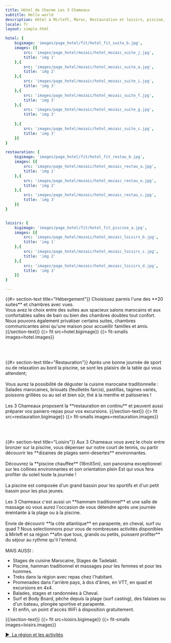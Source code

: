 ```yaml
---
title: Hôtel de Charme Les 3 Chameaux
subtitle: Hello world
description: Hôtel à Mirleft, Maroc, Restauration et loisirs, piscine, tennis, hammam...
locale: fr
layout: simple.html

hotel: {
    bigimage: 'images/page_hotel/fit/hotel_fit_suite_b.jpg',
    images: [{
        src: 'images/page_hotel/mozaic/hotel_mozaic_suite_j.jpg',
        title: 'img 1'
    },{
        src: 'images/page_hotel/mozaic/hotel_mozaic_suite_a.jpg',
        title: 'img 2'
    },{
        src: 'images/page_hotel/mozaic/hotel_mozaic_suite_i.jpg',
        title: 'img 3'
    },{
        src: 'images/page_hotel/mozaic/hotel_mozaic_suite_f.jpg',
        title: 'img 3'
    },{
        src: 'images/page_hotel/mozaic/hotel_mozaic_suite_g.jpg',
        title: 'img 3'
        
    },{
        src: 'images/page_hotel/mozaic/hotel_mozaic_suite_c.jpg',
        title: 'img 3'
    }]
}

restauration: {
    bigimage: 'images/page_hotel/fit/hotel_fit_restau_b.jpg',
    images: [{
        src: 'images/page_hotel/mozaic/hotel_mozaic_restau_a.jpg',
        title: 'img 1'
    },{
        src: 'images/page_hotel/mozaic/hotel_mozaic_restau_e.jpg',
        title: 'img 2'
    },{
        src: 'images/page_hotel/mozaic/hotel_mozaic_restau_c.jpg',
        title: 'img 3'
    }]
}


loisirs: {
    bigimage: 'images/page_hotel/fit/hotel_fit_piscine_a.jpg',
    images: [{
        src: 'images/page_hotel/mozaic/hotel_mozaic_loisirs_b.jpg',
        title: 'img 1'
    },{
        src: 'images/page_hotel/mozaic/hotel_mozaic_loisirs_c.jpg',
        title: 'img 2'
    },{
        src: 'images/page_hotel/mozaic/hotel_mozaic_loisirs_d.jpg',
        title: 'img 3'
    }]
}

---
```

<a name="hotel" class="anchor-offset"/>
{{#> section-text title="Hébergement"}}
Choisissez parmis l'une des **20 suites** et chambres avec vues.
<br>
Vous avez le choix entre des suites aux spacieux salons marocains et aux confortables salles de bain ou bien des chambres doubles tout confort.
<br>
Nous pouvons également privatiser certains suites, chambres communicantes ainsi qu'une maison pour accueillir familles et amis.
{{/section-text}}
{{> fit src=hotel.bigimage}}
{{> fit-smalls images=hotel.images}}

<br><br>

<a name="restauration" class="anchor-offset"/>
{{#> section-text title="Restauration"}}
Après une bonne journée de sport ou de relaxation au bord la piscine, se sont les plaisirs de la table qui vous attendent;
<br><br>
Vous aurez la possibilité de déguster la cuisine marocaine traditionnelle : Salades marocaines, briouats (feuilletés farcis), pastillas, tagines variés, poissons grillées ou au sel et bien sûr, thé à la menthe et patisseries !
<br><br>
Les 3 Chameaux proposent la **restauration en continu** et peuvent aussi préparer vos paniers-repas pour vos excursions.
{{/section-text}}
{{> fit src=restauration.bigimage}}
{{> fit-smalls images=restauration.images}}

<br><br>

<a name="loisirs" class="anchor-offset"/>
{{#> section-text title="Loisirs"}}
Aux 3 Chameaux vous avez le choix entre bronzer sur la piscine, vous dépenser sur notre court de tennis, ou partir découvrir les **dizaines de plages semi-desertes** environnantes.
<br><br>
Découvrez la **piscine chauffée** (16mX5m), son panorama exceptionnel sur les collines environnantes et son orientation plein Est qui vous fera profiter du soleil toute la journée !
<br><br>
La piscine est composée d'un grand bassin pour les sportifs et d'un petit bassin pour les plus jeunes.
<br><br>
Les 3 Chameaux c'est aussi un **hammam traditionnel** et une salle de massage où vous aurez l'occasion de vous détendre après une journée éreintante à la plage ou à la piscine.
<br><br>
Envie de découvrir **la côte atlantique** en parapente, en cheval, surf ou quad ? Nous selectionnons pour vous de nombreuses activités disponibles à Mirleft et sa région **afin que tous, grands ou petits, puissent profiter** du séjour au rythme qu'il l'entend.
<br><br>
MAIS AUSSI :

<ul>
    <li>Stages de cuisine Marocaine, Stages de Tadelakt.</li>
    <li>Piscine, hamman traditionnel et massages pour les femmes et pour les hommes.</li>
    <li>Treks dans la région avec repas chez l'habitant.</li>
    <li>Promenades dans l'arrière pays, à dos d'ânes, en VTT, en quad et excursions en 4x4.</li>
    <li>Balades, stages et randonnées à Cheval.</li>
    <li>Surf et Body Board, pêche depuis la plage (surf casting), des falaises ou d'un bateau, plongée sportive et parapente.</li>
    <li>Et enfin, un point d'accès WiFi à disposition gratuitement.</li>
</ul>
{{/section-text}}
{{> fit src=loisirs.bigimage}}
{{> fit-smalls images=loisirs.images}}

<a class="button fit" href="{{link 'region#region'}}" style="cursor: pointer;">▶&nbsp;&nbsp;La région et les activités</a>